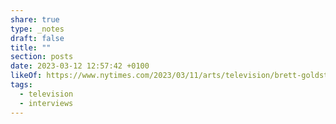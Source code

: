```yaml
---
share: true
type: _notes
draft: false
title: ""
section: posts
date: 2023-03-12 12:57:42 +0100
likeOf: https://www.nytimes.com/2023/03/11/arts/television/brett-goldstein-ted-lasso-hercules.html
tags:
  - television
  - interviews
---
```


